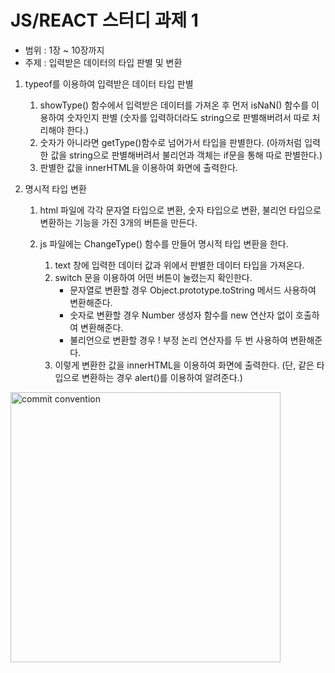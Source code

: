 # JS/REACT 스터디 과제 1
- 범위 : 1장 ~ 10장까지
- 주제 : 입력받은 데이터의 타입 판별 및 변환

1. typeof를 이용하여 입력받은 데이터 타입 판별
    1. showType() 함수에서 입력받은 데이터를 가져온 후 먼저 isNaN() 함수를 이용하여 숫자인지 판별
    (숫자를 입력하더라도 string으로 판별해버려서 따로 처리해야 한다.)
    2. 숫자가 아니라면 getType()함수로 넘어가서 타입을 판별한다.
    (아까처럼 입력한 값을 string으로 판별해버려서 불리언과 객체는 if문을 통해 따로 판별한다.)
    3. 판별한 값을 innerHTML을 이용하여 화면에 출력한다.


2. 명시적 타입 변환
    1. html 파일에 각각 문자열 타입으로 변환, 숫자 타입으로 변환, 불리언 타입으로 변환하는 기능을 가진 3개의 버튼을 만든다.

    2. js 파일에는 ChangeType() 함수를 만들어 명시적 타입 변환을 한다.

        1. text 창에 입력한 데이터 값과 위에서 판별한 데이터 타입을 가져온다.
        2. switch 문을 이용하여 어떤 버튼이 눌렸는지 확인한다.
            - 문자열로 변환할 경우 Object.prototype.toString 메서드 사용하여 변환해준다.
            - 숫자로 변환할 경우 Number 생성자 함수를 new 연산자 없이 호출하여 변환해준다.
            - 불리언으로 변환할 경우 ! 부정 논리 연산자를 두 번 사용하여 변환해준다.
        3. 이렇게 변환한 값을 innerHTML을 이용하여 화면에 출력한다. 
            (단, 같은 타입으로 변환하는 경우 alert()를 이용하여 알려준다.)

<img src="https://user-images.githubusercontent.com/88701979/224539736-9a0403ac-8453-4b0f-a521-30d53fca1af0.png" alt="commit convention" width="432px" />
